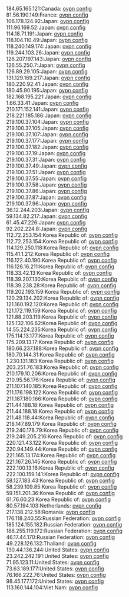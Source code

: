 184.65.165.121:Canada: [ovpn config](vpn/184_65_165_121.ovpn)  
81.56.190.149:France: [ovpn config](vpn/81_56_190_149.ovpn)  
106.178.124.92:Japan: [ovpn config](vpn/106_178_124_92.ovpn)  
111.96.169.52:Japan: [ovpn config](vpn/111_96_169_52.ovpn)  
114.18.71.191:Japan: [ovpn config](vpn/114_18_71_191.ovpn)  
118.104.110.49:Japan: [ovpn config](vpn/118_104_110_49.ovpn)  
118.240.149.174:Japan: [ovpn config](vpn/118_240_149_174.ovpn)  
119.244.103.26:Japan: [ovpn config](vpn/119_244_103_26.ovpn)  
126.207.197.143:Japan: [ovpn config](vpn/126_207_197_143.ovpn)  
126.55.250.7:Japan: [ovpn config](vpn/126_55_250_7.ovpn)  
126.89.29.105:Japan: [ovpn config](vpn/126_89_29_105.ovpn)  
131.129.169.217:Japan: [ovpn config](vpn/131_129_169_217.ovpn)  
180.220.92.41:Japan: [ovpn config](vpn/180_220_92_41.ovpn)  
180.45.90.195:Japan: [ovpn config](vpn/180_45_90_195.ovpn)  
182.168.195.221:Japan: [ovpn config](vpn/182_168_195_221.ovpn)  
1.66.33.41:Japan: [ovpn config](vpn/1_66_33_41.ovpn)  
210.171.152.141:Japan: [ovpn config](vpn/210_171_152_141.ovpn)  
218.221.185.186:Japan: [ovpn config](vpn/218_221_185_186.ovpn)  
219.100.37.104:Japan: [ovpn config](vpn/219_100_37_104.ovpn)  
219.100.37.105:Japan: [ovpn config](vpn/219_100_37_105.ovpn)  
219.100.37.107:Japan: [ovpn config](vpn/219_100_37_107.ovpn)  
219.100.37.177:Japan: [ovpn config](vpn/219_100_37_177.ovpn)  
219.100.37.182:Japan: [ovpn config](vpn/219_100_37_182.ovpn)  
219.100.37.19:Japan: [ovpn config](vpn/219_100_37_19.ovpn)  
219.100.37.31:Japan: [ovpn config](vpn/219_100_37_31.ovpn)  
219.100.37.49:Japan: [ovpn config](vpn/219_100_37_49.ovpn)  
219.100.37.51:Japan: [ovpn config](vpn/219_100_37_51.ovpn)  
219.100.37.55:Japan: [ovpn config](vpn/219_100_37_55.ovpn)  
219.100.37.58:Japan: [ovpn config](vpn/219_100_37_58.ovpn)  
219.100.37.86:Japan: [ovpn config](vpn/219_100_37_86.ovpn)  
219.100.37.87:Japan: [ovpn config](vpn/219_100_37_87.ovpn)  
219.100.37.96:Japan: [ovpn config](vpn/219_100_37_96.ovpn)  
36.12.244.203:Japan: [ovpn config](vpn/36_12_244_203.ovpn)  
59.134.82.217:Japan: [ovpn config](vpn/59_134_82_217.ovpn)  
61.45.47.226:Japan: [ovpn config](vpn/61_45_47_226.ovpn)  
92.202.224.8:Japan: [ovpn config](vpn/92_202_224_8.ovpn)  
112.72.253.154:Korea Republic of: [ovpn config](vpn/112_72_253_154.ovpn)  
112.72.253.154:Korea Republic of: [ovpn config](vpn/112_72_253_154.ovpn)  
114.129.250.118:Korea Republic of: [ovpn config](vpn/114_129_250_118.ovpn)  
115.41.1.212:Korea Republic of: [ovpn config](vpn/115_41_1_212.ovpn)  
116.122.40.190:Korea Republic of: [ovpn config](vpn/116_122_40_190.ovpn)  
116.126.16.211:Korea Republic of: [ovpn config](vpn/116_126_16_211.ovpn)  
118.33.42.13:Korea Republic of: [ovpn config](vpn/118_33_42_13.ovpn)  
118.39.207.130:Korea Republic of: [ovpn config](vpn/118_39_207_130.ovpn)  
118.39.238.28:Korea Republic of: [ovpn config](vpn/118_39_238_28.ovpn)  
119.202.193.159:Korea Republic of: [ovpn config](vpn/119_202_193_159.ovpn)  
120.29.134.202:Korea Republic of: [ovpn config](vpn/120_29_134_202.ovpn)  
121.160.192.120:Korea Republic of: [ovpn config](vpn/121_160_192_120.ovpn)  
121.172.119.159:Korea Republic of: [ovpn config](vpn/121_172_119_159.ovpn)  
121.88.203.119:Korea Republic of: [ovpn config](vpn/121_88_203_119.ovpn)  
125.132.106.62:Korea Republic of: [ovpn config](vpn/125_132_106_62.ovpn)  
14.55.224.235:Korea Republic of: [ovpn config](vpn/14_55_224_235.ovpn)  
175.114.13.177:Korea Republic of: [ovpn config](vpn/175_114_13_177.ovpn)  
175.209.13.17:Korea Republic of: [ovpn config](vpn/175_209_13_17.ovpn)  
180.66.237.188:Korea Republic of: [ovpn config](vpn/180_66_237_188.ovpn)  
180.70.144.31:Korea Republic of: [ovpn config](vpn/180_70_144_31.ovpn)  
1.230.131.183:Korea Republic of: [ovpn config](vpn/1_230_131_183.ovpn)  
203.251.76.183:Korea Republic of: [ovpn config](vpn/203_251_76_183.ovpn)  
210.179.10.206:Korea Republic of: [ovpn config](vpn/210_179_10_206.ovpn)  
210.95.56.176:Korea Republic of: [ovpn config](vpn/210_95_56_176.ovpn)  
211.107.140.185:Korea Republic of: [ovpn config](vpn/211_107_140_185.ovpn)  
211.176.198.122:Korea Republic of: [ovpn config](vpn/211_176_198_122.ovpn)  
211.187.180.166:Korea Republic of: [ovpn config](vpn/211_187_180_166.ovpn)  
211.44.188.18:Korea Republic of: [ovpn config](vpn/211_44_188_18.ovpn)  
211.44.188.18:Korea Republic of: [ovpn config](vpn/211_44_188_18.ovpn)  
211.48.118.44:Korea Republic of: [ovpn config](vpn/211_48_118_44.ovpn)  
218.147.89.179:Korea Republic of: [ovpn config](vpn/218_147_89_179.ovpn)  
219.240.178.79:Korea Republic of: [ovpn config](vpn/219_240_178_79.ovpn)  
219.249.205.216:Korea Republic of: [ovpn config](vpn/219_249_205_216.ovpn)  
220.121.43.122:Korea Republic of: [ovpn config](vpn/220_121_43_122.ovpn)  
220.94.149.44:Korea Republic of: [ovpn config](vpn/220_94_149_44.ovpn)  
221.165.13.174:Korea Republic of: [ovpn config](vpn/221_165_13_174.ovpn)  
221.167.26.145:Korea Republic of: [ovpn config](vpn/221_167_26_145.ovpn)  
222.100.13.16:Korea Republic of: [ovpn config](vpn/222_100_13_16.ovpn)  
222.100.159.141:Korea Republic of: [ovpn config](vpn/222_100_159_141.ovpn)  
58.127.183.43:Korea Republic of: [ovpn config](vpn/58_127_183_43.ovpn)  
58.239.109.85:Korea Republic of: [ovpn config](vpn/58_239_109_85.ovpn)  
59.151.201.36:Korea Republic of: [ovpn config](vpn/59_151_201_36.ovpn)  
61.76.60.23:Korea Republic of: [ovpn config](vpn/61_76_60_23.ovpn)  
80.57.194.103:Netherlands: [ovpn config](vpn/80_57_194_103.ovpn)  
217.138.212.58:Romania: [ovpn config](vpn/217_138_212_58.ovpn)  
176.118.240.55:Russian Federation: [ovpn config](vpn/176_118_240_55.ovpn)  
185.124.155.182:Russian Federation: [ovpn config](vpn/185_124_155_182.ovpn)  
188.255.119.172:Russian Federation: [ovpn config](vpn/188_255_119_172.ovpn)  
46.17.44.170:Russian Federation: [ovpn config](vpn/46_17_44_170.ovpn)  
49.228.126.132:Thailand: [ovpn config](vpn/49_228_126_132.ovpn)  
130.44.136.244:United States: [ovpn config](vpn/130_44_136_244.ovpn)  
23.242.242.191:United States: [ovpn config](vpn/23_242_242_191.ovpn)  
71.95.123.11:United States: [ovpn config](vpn/71_95_123_11.ovpn)  
73.63.189.177:United States: [ovpn config](vpn/73_63_189_177.ovpn)  
76.166.222.76:United States: [ovpn config](vpn/76_166_222_76.ovpn)  
98.45.177.172:United States: [ovpn config](vpn/98_45_177_172.ovpn)  
113.160.144.104:Viet Nam: [ovpn config](vpn/113_160_144_104.ovpn)  
